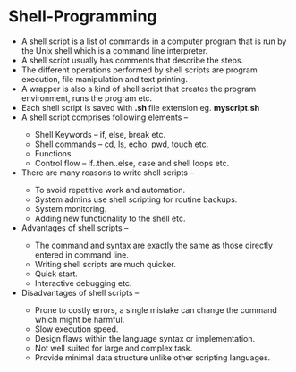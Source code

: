 # Shell-Programming
<ul>
<li> A shell script is a list of commands in a computer program that is run by the Unix shell which is a command line interpreter. </li>
<li> A shell script usually has comments that describe the steps. </li>
<li> The different operations performed by shell scripts are program execution, file manipulation and text printing. </li>
<li> A wrapper is also a kind of shell script that creates the program environment, runs the program etc. </li>
<li> Each shell script is saved with <b> .sh </b> file extension eg. <b> myscript.sh </b> </li>
<li> A shell script comprises following elements – </li>
    <ul>
    <li> Shell Keywords – if, else, break etc. </li>
    <li> Shell commands – cd, ls, echo, pwd, touch etc. </li>
    <li> Functions. </li>
    <li> Control flow – if..then..else, case and shell loops etc. </li>
    </ul>
<li> There are many reasons to write shell scripts – </li>
    <ul>
    <li> To avoid repetitive work and automation. </li>
    <li> System admins use shell scripting for routine backups. </li>
    <li> System monitoring. </li>
    <li> Adding new functionality to the shell etc. </li>
    </ul>
<li> Advantages of shell scripts – </li>
    <ul>
    <li> The command and syntax are exactly the same as those directly entered in command line. </li>
    <li> Writing shell scripts are much quicker. </li>
    <li> Quick start. </li>
    <li> Interactive debugging etc. </li>
    </ul>
<li> Disadvantages of shell scripts – </li>
    <ul>
    <li> Prone to costly errors, a single mistake can change the command which might be harmful. </li>
    <li> Slow execution speed. </li>
    <li> Design flaws within the language syntax or implementation. </li>
    <li> Not well suited for large and complex task. </li>
    <li> Provide minimal data structure unlike other scripting languages. </li>
    </ul>
</ul>
